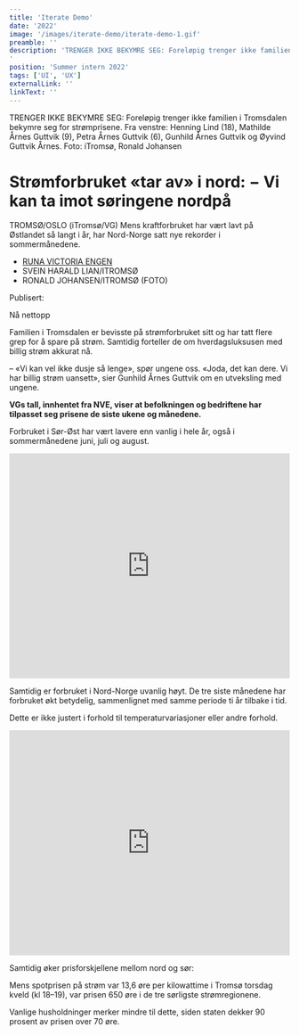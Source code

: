 ```yaml
---
title: 'Iterate Demo'
date: '2022'
image: '/images/iterate-demo/iterate-demo-1.gif'
preamble: ''
description: 'TRENGER IKKE BEKYMRE SEG: Foreløpig trenger ikke familien i Tromsdalen bekymre seg for strømprisene. Fra venstre: Henning Lind (18), Mathilde Årnes Guttvik (9), Petra Årnes Guttvik (6), Gunhild Årnes Guttvik og Øyvind Guttvik Årnes. Foto: iTromsø, Ronald Johansen
'
position: 'Summer intern 2022'
tags: ['UI', 'UX']
externalLink: ''
linkText: ''
---
```


TRENGER IKKE BEKYMRE SEG: Foreløpig trenger ikke familien i Tromsdalen bekymre seg for strømprisene. Fra venstre: Henning Lind (18), Mathilde Årnes Guttvik (9), Petra Årnes Guttvik (6), Gunhild Årnes Guttvik og Øyvind Guttvik Årnes. Foto: iTromsø, Ronald Johansen

# Strømforbruket «tar av» i nord: − Vi kan ta imot søringene nordpå

TROMSØ/OSLO (iTromsø/VG) Mens kraftforbruket har vært lavt på Østlandet så langt i år, har Nord-Norge satt nye rekorder i sommermånedene.

- [RUNA VICTORIA ENGEN](mailto:runa.engen@vg.no)
- SVEIN HARALD LIAN/ITROMSØ
- RONALD JOHANSEN/ITROMSØ (FOTO)

Publisert:

Nå nettopp

Familien i Tromsdalen er bevisste på strømforbruket sitt og har tatt flere grep for å spare på strøm. Samtidig forteller de om hverdagsluksusen med billig strøm akkurat nå.

– «Vi kan vel ikke dusje så lenge», spør ungene oss. «Joda, det kan dere. Vi har billig strøm uansett», sier Gunhild Årnes Guttvik om en utveksling med ungene.

**VGs tall, innhentet fra NVE, viser at befolkningen og bedriftene har tilpasset seg prisene de siste ukene og månedene.**

Forbruket i Sør-Øst har vært lavere enn vanlig i hele år, også i sommermånedene juni, juli og august.

<iframe src="https://www.vg.no/spesial/2018/datawrapper/?id=b98963&amp;initialWidth=690&amp;childId=spesial-2018-datawrapper-b98963&amp;parentTitle=Str%C3%B8mforbruket%20%C2%ABtar%20av%C2%BB%20i%20nord%3A%20%E2%80%93%20Vi%20kan%20ta%20imot%20s%C3%B8ringene%20nordp%C3%A5%20%E2%80%93%20VG&amp;parentUrl=https%3A%2F%2Fwww.vg.no%2Fnyheter%2Finnenriks%2Fi%2FG3vAdm%2Fstroemforbruket-tar-av-i-nord-vi-kan-ta-imot-soeringene-nordpaa%3Futm_source%3Dvgfront%26utm_content%3Dhovedlopet_row3_pos1%26utm_term%3Ddf-86-d880f2d0%253Adf-86-bdf598e1%26utm_medium%3Ddf-86-bdf598e1" width="100%" scrolling="no" marginheight="0" frameborder="0" height="404px" style="min-width: 100%; width: 0px; border-width: 0px; display: block;"></iframe>

Samtidig er forbruket i Nord-Norge uvanlig høyt. De tre siste månedene har forbruket økt betydelig, sammenlignet med samme periode ti år tilbake i tid.

Dette er ikke justert i forhold til temperaturvariasjoner eller andre forhold.

<iframe src="https://www.vg.no/spesial/2018/datawrapper/?id=44f160&amp;initialWidth=690&amp;childId=spesial-2018-datawrapper-44f160&amp;parentTitle=Str%C3%B8mforbruket%20%C2%ABtar%20av%C2%BB%20i%20nord%3A%20%E2%80%93%20Vi%20kan%20ta%20imot%20s%C3%B8ringene%20nordp%C3%A5%20%E2%80%93%20VG&amp;parentUrl=https%3A%2F%2Fwww.vg.no%2Fnyheter%2Finnenriks%2Fi%2FG3vAdm%2Fstroemforbruket-tar-av-i-nord-vi-kan-ta-imot-soeringene-nordpaa%3Futm_source%3Dvgfront%26utm_content%3Dhovedlopet_row3_pos1%26utm_term%3Ddf-86-d880f2d0%253Adf-86-bdf598e1%26utm_medium%3Ddf-86-bdf598e1" width="100%" scrolling="no" marginheight="0" frameborder="0" height="404px" style="min-width: 100%; width: 0px; border-width: 0px; display: block;"></iframe>

Samtidig øker prisforskjellene mellom nord og sør:

Mens spotprisen på strøm var 13,6 øre per kilowattime i Tromsø torsdag kveld (kl 18–19), var prisen 650 øre i de tre sørligste strømregionene.

Vanlige husholdninger merker mindre til dette, siden staten dekker 90 prosent av prisen over 70 øre.
